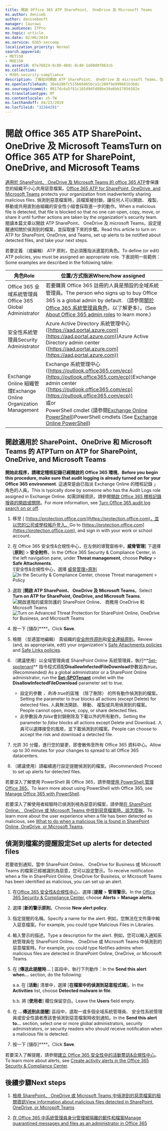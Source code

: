```yaml
---
title: 開啟 Office 365 ATP SharePoint、 OneDrive 及 Microsoft Teams
ms.author: deniseb
author: denisebmsft
manager: laurawi
ms.audience: ITPro
ms.topic: article
ms.date: 02/06/2019
ms.service: O365-seccomp
localization_priority: Normal
search.appverid:
- MET150
- MOE150
ms.assetid: 07e76024-0c80-40dc-8c48-1dd0d0f863cb
ms.collection:
- M365-security-compliance
description: 了解如何開啟 ATP SharePoint、 OneDrive 及 microsoft Teams，包括如何設定警示，偵測到的檔案。
ms.openlocfilehash: 30eb28bfc5156664656ca1c200f9e999661b3b0c
ms.sourcegitcommit: 0017dc6a5f81c165d9dfd88be39a6bb17856582e
ms.translationtype: MT
ms.contentlocale: zh-TW
ms.lasthandoff: 04/23/2019
ms.locfileid: "32264291"
---
```

# <a name="turn-on-office-365-atp-for-sharepoint-onedrive-and-microsoft-teams"></a><span data-ttu-id="81092-103">開啟 Office 365 ATP SharePoint、 OneDrive 及 Microsoft Teams</span><span class="sxs-lookup"><span data-stu-id="81092-103">Turn on Office 365 ATP for SharePoint, OneDrive, and Microsoft Teams</span></span>

<span data-ttu-id="81092-104">[適用於 SharePoint、 OneDrive 及 Microsoft Teams 的 office 365 ATP](atp-for-spo-odb-and-teams.md)會保護您的組織不小心共用惡意檔案。</span><span class="sxs-lookup"><span data-stu-id="81092-104">[Office 365 ATP for SharePoint, OneDrive, and Microsoft Teams](atp-for-spo-odb-and-teams.md) protects your organization from inadvertently sharing malicious files.</span></span> <span data-ttu-id="81092-105">偵測到惡意檔案時，該檔案被封鎖，讓任何人可以開啟、 複製、 移動或共用直到由組織的安全性小組會採取進一步的動作。</span><span class="sxs-lookup"><span data-stu-id="81092-105">When a malicious file is detected, that file is blocked so that no one can open, copy, move, or share it until further actions are taken by the organization's security team.</span></span> <span data-ttu-id="81092-106">閱讀本篇文章以開啟 ATP SharePoint、 OneDrive 及 microsoft Teams，設定提醒通知關於偵測到的檔案，並採取接下來的步驟。</span><span class="sxs-lookup"><span data-stu-id="81092-106">Read this article to turn on ATP for SharePoint, OneDrive, and Teams, set up alerts to be notified about detected files, and take your next steps.</span></span> 
  
<span data-ttu-id="81092-107">若要定義 （或編輯） ATP 原則，您必須獲指派適當的角色。</span><span class="sxs-lookup"><span data-stu-id="81092-107">To define (or edit) ATP policies, you must be assigned an appropriate role.</span></span> <span data-ttu-id="81092-108">下表說明一些範例：</span><span class="sxs-lookup"><span data-stu-id="81092-108">Some examples are described in the following table:</span></span>

|<span data-ttu-id="81092-109">角色</span><span class="sxs-lookup"><span data-stu-id="81092-109">Role</span></span>  |<span data-ttu-id="81092-110">位置/方式指派</span><span class="sxs-lookup"><span data-stu-id="81092-110">Where/how assigned</span></span>  |
|---------|---------|
|<span data-ttu-id="81092-111">Office 365 全域系統管理員</span><span class="sxs-lookup"><span data-stu-id="81092-111">Office 365 Global Administrator</span></span> |<span data-ttu-id="81092-112">若要購買 Office 365 註冊的人員是預設的全域系統管理員。</span><span class="sxs-lookup"><span data-stu-id="81092-112">The person who signs up to buy Office 365 is a global admin by default.</span></span> <span data-ttu-id="81092-113">（請參閱[關於 Office 365 系統管理員角色](https://docs.microsoft.com/office365/admin/add-users/about-admin-roles)，以了解更多）。</span><span class="sxs-lookup"><span data-stu-id="81092-113">(See [About Office 365 admin roles](https://docs.microsoft.com/office365/admin/add-users/about-admin-roles) to learn more.)</span></span>         |
|<span data-ttu-id="81092-114">安全性系統管理員</span><span class="sxs-lookup"><span data-stu-id="81092-114">Security Administrator</span></span> |<span data-ttu-id="81092-115">Azure Active Directory 系統管理中心 ([https://aad.portal.azure.com](https://aad.portal.azure.com))</span><span class="sxs-lookup"><span data-stu-id="81092-115">Azure Active Directory admin center ([https://aad.portal.azure.com](https://aad.portal.azure.com))</span></span>|
|<span data-ttu-id="81092-116">Exchange Online 組織管理</span><span class="sxs-lookup"><span data-stu-id="81092-116">Exchange Online Organization Management</span></span> |<span data-ttu-id="81092-117">Exchange 系統管理中心 ([https://outlook.office365.com/ecp](https://outlook.office365.com/ecp))</span><span class="sxs-lookup"><span data-stu-id="81092-117">Exchange admin center ([https://outlook.office365.com/ecp](https://outlook.office365.com/ecp))</span></span> <br><span data-ttu-id="81092-118">或</span><span class="sxs-lookup"><span data-stu-id="81092-118">or</span></span> <br>  <span data-ttu-id="81092-119">PowerShell cmdlet (請參閱[Exchange Online PowerShell](https://docs.microsoft.com/powershell/exchange/exchange-online/exchange-online-powershell?view=exchange-ps))</span><span class="sxs-lookup"><span data-stu-id="81092-119">PowerShell cmdlets (See [Exchange Online PowerShell](https://docs.microsoft.com/powershell/exchange/exchange-online/exchange-online-powershell?view=exchange-ps))</span></span> |
  
## <a name="turn-on-atp-for-sharepoint-onedrive-and-microsoft-teams"></a><span data-ttu-id="81092-120">開啟適用於 SharePoint、OneDrive 和 Microsoft Teams 的 ATP</span><span class="sxs-lookup"><span data-stu-id="81092-120">Turn on ATP for SharePoint, OneDrive, and Microsoft Teams</span></span>

<span data-ttu-id="81092-121">**開始此程序，請確定稽核記錄已經開啟的 Office 365 環境**。</span><span class="sxs-lookup"><span data-stu-id="81092-121">**Before you begin this procedure, make sure that audit logging is already turned on for your Office 365 environment**.</span></span> <span data-ttu-id="81092-122">這通常是由已指派 Exchange Online 的稽核記錄 」 角色的人員。</span><span class="sxs-lookup"><span data-stu-id="81092-122">This is typically done by someone who has the Audit Logs role assigned in Exchange Online.</span></span> <span data-ttu-id="81092-123">如需詳細資訊，請參閱[開啟 Office 365 稽核記錄搜尋的開啟或關閉](turn-audit-log-search-on-or-off.md)。</span><span class="sxs-lookup"><span data-stu-id="81092-123">For more information, see [Turn Office 365 audit log search on or off](turn-audit-log-search-on-or-off.md).</span></span>
  
1. <span data-ttu-id="81092-124">移至 [ [https://protection.office.com](https://protection.office.com)，並以您的公司或學校帳戶登入。</span><span class="sxs-lookup"><span data-stu-id="81092-124">Go to [https://protection.office.com](https://protection.office.com), and sign in with your work or school account.</span></span>
    
2. <span data-ttu-id="81092-125">在 Office 365 安全性&amp;合規性中心，在左側的導覽窗格中，**威脅管理**] 下選擇 [**原則**] \> **安全附件**。</span><span class="sxs-lookup"><span data-stu-id="81092-125">In the Office 365 Security &amp; Compliance Center, in the left navigation pane, under **Threat management**, choose **Policy** \> **Safe Attachments**.</span></span> <br/><span data-ttu-id="81092-126">![安全性&amp;合規性中心，選擇 [威脅管理\>原則](media/08849c91-f043-4cd1-a55e-d440c86442f2.png)</span><span class="sxs-lookup"><span data-stu-id="81092-126">![In the Security &amp; Compliance Center, choose Threat management \> Policy](media/08849c91-f043-4cd1-a55e-d440c86442f2.png)</span></span>
  
3. <span data-ttu-id="81092-127">選取 [**開啟 ATP SharePoint、 OneDrive 及 Microsoft Teams**。</span><span class="sxs-lookup"><span data-stu-id="81092-127">Select **Turn on ATP for SharePoint, OneDrive, and Microsoft Teams**.</span></span><br/><span data-ttu-id="81092-128">![開啟進階的威脅防護的 SharePoint Online、 商務用 OneDrive 和 Microsoft Teams](media/48cfaace-59cc-4e60-bf86-05ff6b99bdbf.png)</span><span class="sxs-lookup"><span data-stu-id="81092-128">![Turn on Advanced Threat Protection for SharePoint Online, OneDrive for Business, and Microsoft Teams](media/48cfaace-59cc-4e60-bf86-05ff6b99bdbf.png)</span></span>
  
4. <span data-ttu-id="81092-129">按一下 [儲存]\*\*\*\*。</span><span class="sxs-lookup"><span data-stu-id="81092-129">Click **Save**.</span></span>
    
5. <span data-ttu-id="81092-130">檢閱 （並適當地編輯） 貴組織的[安全附件原則](set-up-atp-safe-attachments-policies.md)和[安全連結原則](set-up-atp-safe-links-policies.md)。</span><span class="sxs-lookup"><span data-stu-id="81092-130">Review (and, as appropriate, edit) your organization's [Safe Attachments policies](set-up-atp-safe-attachments-policies.md) and [Safe Links policies](set-up-atp-safe-links-policies.md).</span></span>
    
6. <span data-ttu-id="81092-131">（建議使用）以全域管理員或 SharePoint Online 系統管理員，執行**[Set-spotenant](https://docs.microsoft.com/powershell/module/sharepoint-online/Set-SPOTenant?view=sharepoint-ps)** 指令程式搭配**DisallowInfectedFileDownload**參數設為*true*。</span><span class="sxs-lookup"><span data-stu-id="81092-131">(Recommended) As a global administrator or a SharePoint Online administrator, run the **[Set-SPOTenant](https://docs.microsoft.com/powershell/module/sharepoint-online/Set-SPOTenant?view=sharepoint-ps)** cmdlet with the **DisallowInfectedFileDownload** parameter set to  *true*.</span></span> <br/>
      - <span data-ttu-id="81092-132">設定的參數 *，則為 true*的區塊 （除了刪除） 的所有動作偵測到的檔案。</span><span class="sxs-lookup"><span data-stu-id="81092-132">Setting the parameter to *true* blocks all actions (except Delete) for detected files.</span></span> <span data-ttu-id="81092-133">人員無法開啟、 移動、 複製或共用偵測到的檔案。</span><span class="sxs-lookup"><span data-stu-id="81092-133">People cannot open, move, copy, or share detected files.</span></span>
      - <span data-ttu-id="81092-134">此參數設*為 false*會封鎖刪除及下載以外的所有動作。</span><span class="sxs-lookup"><span data-stu-id="81092-134">Setting the parameter to *false* blocks all actions except Delete and Download.</span></span> <span data-ttu-id="81092-135">人員可以選擇接受的風險，並下載偵測到的檔案。</span><span class="sxs-lookup"><span data-stu-id="81092-135">People can choose to accept the risk and download a detected file.</span></span>  
   
7. <span data-ttu-id="81092-136">允許 30 分鐘，進行您的變更，即會散佈至所有 Office 365 資料中心。</span><span class="sxs-lookup"><span data-stu-id="81092-136">Allow up to 30 minutes for your changes to spread to all Office 365 datacenters.</span></span>
    
8. <span data-ttu-id="81092-137">（建議使用）請繼續進行設定提醒偵測到的檔案。</span><span class="sxs-lookup"><span data-stu-id="81092-137">(Recommended) Proceed to set up alerts for detected files.</span></span>
    
<span data-ttu-id="81092-138">若要深入了解使用 PowerShell 與 Office 365，請參閱[使用 PowerShell 管理 Office 365](https://docs.microsoft.com/office365/enterprise/powershell/manage-office-365-with-office-365-powershell)。</span><span class="sxs-lookup"><span data-stu-id="81092-138">To learn more about using PowerShell with Office 365, see [Manage Office 365 with PowerShell](https://docs.microsoft.com/office365/enterprise/powershell/manage-office-365-with-office-365-powershell).</span></span> 

<span data-ttu-id="81092-139">若要深入了解使用者經驗時已偵測到視為惡意的檔案，請參閱[在 SharePoint Online、 OneDrive 或 Microsoft Teams 中找到惡意檔案時，該怎麼辦](https://support.office.com/article/01e902ad-a903-4e0f-b093-1e1ac0c37ad2)。</span><span class="sxs-lookup"><span data-stu-id="81092-139">To learn more about the user experience when a file has been detected as malicious, see [What to do when a malicious file is found in SharePoint Online, OneDrive, or Microsoft Teams](https://support.office.com/article/01e902ad-a903-4e0f-b093-1e1ac0c37ad2).</span></span> 
  
## <a name="set-up-alerts-for-detected-files"></a><span data-ttu-id="81092-140">偵測到檔案的提醒設定</span><span class="sxs-lookup"><span data-stu-id="81092-140">Set up alerts for detected files</span></span>

<span data-ttu-id="81092-141">若要收到通知，當中 SharePoint Online、 OneDrive for Business 或 Microsoft Teams 的檔案已經被識別為惡意，您可以設定警示。</span><span class="sxs-lookup"><span data-stu-id="81092-141">To receive notification when a file in SharePoint Online, OneDrive for Business, or Microsoft Teams has been identified as malicious, you can set up an alert.</span></span>
  
1. <span data-ttu-id="81092-142">在[Office 365 安全性&amp;合規性中心](https://protection.office.com)，選擇 [**提醒** \> **管理警示**。</span><span class="sxs-lookup"><span data-stu-id="81092-142">In the [Office 365 Security &amp; Compliance Center](https://protection.office.com), choose **Alerts** \> **Manage alerts**.</span></span>
    
2. <span data-ttu-id="81092-143">選擇 [**新的警示原則**。</span><span class="sxs-lookup"><span data-stu-id="81092-143">Choose **New alert policy**.</span></span>
    
3. <span data-ttu-id="81092-144">指定提醒的名稱。</span><span class="sxs-lookup"><span data-stu-id="81092-144">Specify a name for the alert.</span></span> <span data-ttu-id="81092-145">例如，您無法在文件庫中輸入惡意檔案。</span><span class="sxs-lookup"><span data-stu-id="81092-145">For example, you could type Malicious Files in Libraries.</span></span>
    
4. <span data-ttu-id="81092-146">輸入警示的描述。</span><span class="sxs-lookup"><span data-stu-id="81092-146">Type a description for the alert.</span></span> <span data-ttu-id="81092-147">例如，您可以輸入通知系統管理員在 SharePoint Online、 OneDrive 或 Microsoft Teams 中偵測到的惡意檔案時。</span><span class="sxs-lookup"><span data-stu-id="81092-147">For example, you could type Notifies admins when malicious files are detected in SharePoint Online, OneDrive, or Microsoft Teams.</span></span>
    
5. <span data-ttu-id="81092-148">在 [**傳送此提醒時...** ] 區段中，執行下列動作：</span><span class="sxs-lookup"><span data-stu-id="81092-148">In the **Send this alert when...** section, do the following:</span></span> 
    
    <span data-ttu-id="81092-149">a.</span><span class="sxs-lookup"><span data-stu-id="81092-149">a.</span></span> <span data-ttu-id="81092-150">在 [**活動**] 清單中，選擇 [**在檔案中的偵測到惡意程式碼**]。</span><span class="sxs-lookup"><span data-stu-id="81092-150">In the **Activities** list, choose **Detected malware in file**.</span></span>
    
    <span data-ttu-id="81092-151">b.</span><span class="sxs-lookup"><span data-stu-id="81092-151">b.</span></span> <span data-ttu-id="81092-152">將 [**使用者**] 欄位保留空白。</span><span class="sxs-lookup"><span data-stu-id="81092-152">Leave the **Users** field empty.</span></span> 
    
6. <span data-ttu-id="81092-153">在 **...傳送到此提醒**] 區段中，選取一或多個全域系統管理員、 安全性系統管理員或安全性讀者應該會偵測到惡意檔案時收到通知。</span><span class="sxs-lookup"><span data-stu-id="81092-153">In the **Send this alert to...** section, select one or more global administrators, security administrators, or security readers who should receive notification when a malicious file is detected.</span></span> 
    
7. <span data-ttu-id="81092-154">按一下 [儲存]\*\*\*\*。</span><span class="sxs-lookup"><span data-stu-id="81092-154">Click **Save**.</span></span>
    
<span data-ttu-id="81092-155">若要深入了解提醒，請參閱[建立 Office 365 安全性中的活動警訊&amp;合規性中心](create-activity-alerts.md)。</span><span class="sxs-lookup"><span data-stu-id="81092-155">To learn more about alerts, see [Create activity alerts in the Office 365 Security &amp; Compliance Center](create-activity-alerts.md).</span></span> 
  
## <a name="next-steps"></a><span data-ttu-id="81092-156">後續步驟</span><span class="sxs-lookup"><span data-stu-id="81092-156">Next steps</span></span>

1. [<span data-ttu-id="81092-157">檢視 SharePoint、 OneDrive 或 Microsoft Teams 中偵測到的惡意檔案的相關資訊</span><span class="sxs-lookup"><span data-stu-id="81092-157">View information about malicious files detected in SharePoint, OneDrive, or Microsoft Teams</span></span>](malicious-files-detected-in-spo-odb-or-teams.md)
    
2. [<span data-ttu-id="81092-158">在 Office 365 中系統管理員身分管理被隔離的郵件和檔案</span><span class="sxs-lookup"><span data-stu-id="81092-158">Manage quarantined messages and files as an administrator in Office 365</span></span>](manage-quarantined-messages-and-files.md)
    

  

